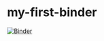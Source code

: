 # my-first-binder
[![Binder](https://mybinder.org/badge_logo.svg)](https://mybinder.org/v2/gh/Bomber85/my-first-binder/main)
